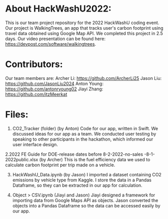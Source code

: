 # About HackWashU2022:
This is our team project repository for the 2022 HackWashU coding event. Our project is WalkingTrees, an app that tracks user's carbon footprint using travel data obtained using Google Map API. We completed this project in 2.5 days. Our video presentation can be found here: https://devpost.com/software/walkingtrees.

# Contributors:
Our team members are: 
Archer Li: https://github.com/ArcherLi25
Jason Liu: https://github.com/JasonLiu2024
Anton Young: https://github.com/antonryoung02
Jiayi Zhang: https://github.com/itzMeerkat

# Files:
1. CO2_Tracker (folder)
(by Anton) Code for our app, written in Swift.
We discussed ideas for our app as a team. We conducted user testing by speaking to other participants in the hackathon, which informed our user interface design.

2.2022 FE Guide for DOE-release dates before 8-2-2022-no-sales -8-1-2022public.xlsx
(by Archer) This is the fuel efficiency data we used to calculate carbon footprint per trip made on a vehicle.

3. HackWashU_Data.ipynb
(by Jason) I imported a dataset containing CO2 emissions by vehicle type from Kaggle. I store the data in a Pandas Dataframe, so they can be extracted in our app for calculation.

4. Object > CSV.ipynb
(Jiayi and Jason) Jiayi designed a framework for importing data from Google Maps API as objects. Jason converted the objects into a Pandas Dataframe so the data can be accessed easily by our app.

